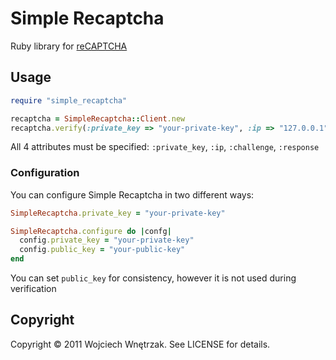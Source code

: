 # Simple Recaptcha

Ruby library for [reCAPTCHA](http://www.google.com/recaptcha)

## Usage

```ruby
require "simple_recaptcha"

recaptcha = SimpleRecaptcha::Client.new
recaptcha.verify(:private_key => "your-private-key", :ip => "127.0.0.1", :challenge => "challengestring", :response => "user input")
```

All 4 attributes must be specified: `:private_key`, `:ip`, `:challenge`, `:response`

### Configuration

You can configure Simple Recaptcha in two different ways:

```ruby
SimpleRecaptcha.private_key = "your-private-key"

SimpleRecaptcha.configure do |confg|
  config.private_key = "your-private-key"
  config.public_key = "your-public-key"
end
```

You can set `public_key` for consistency, however it is not used during verification

## Copyright

Copyright © 2011 Wojciech Wnętrzak. See LICENSE for details.
